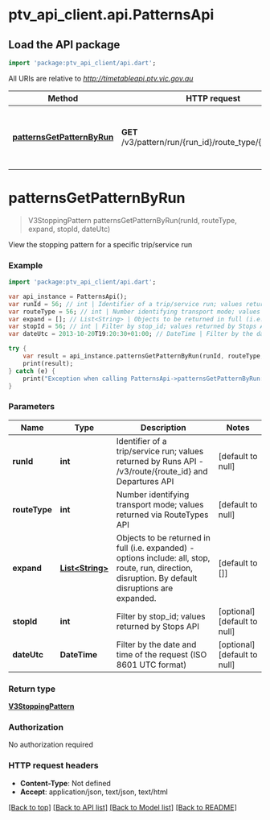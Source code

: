 # ptv_api_client.api.PatternsApi

## Load the API package
```dart
import 'package:ptv_api_client/api.dart';
```

All URIs are relative to *http://timetableapi.ptv.vic.gov.au*

Method | HTTP request | Description
------------- | ------------- | -------------
[**patternsGetPatternByRun**](PatternsApi.md#patternsGetPatternByRun) | **GET** /v3/pattern/run/{run_id}/route_type/{route_type} | View the stopping pattern for a specific trip/service run


# **patternsGetPatternByRun**
> V3StoppingPattern patternsGetPatternByRun(runId, routeType, expand, stopId, dateUtc)

View the stopping pattern for a specific trip/service run

### Example 
```dart
import 'package:ptv_api_client/api.dart';

var api_instance = PatternsApi();
var runId = 56; // int | Identifier of a trip/service run; values returned by Runs API - /v3/route/{route_id} and Departures API
var routeType = 56; // int | Number identifying transport mode; values returned via RouteTypes API
var expand = []; // List<String> | Objects to be returned in full (i.e. expanded) - options include: all, stop, route, run, direction, disruption. By default disruptions are expanded.
var stopId = 56; // int | Filter by stop_id; values returned by Stops API
var dateUtc = 2013-10-20T19:20:30+01:00; // DateTime | Filter by the date and time of the request (ISO 8601 UTC format)

try { 
    var result = api_instance.patternsGetPatternByRun(runId, routeType, expand, stopId, dateUtc);
    print(result);
} catch (e) {
    print("Exception when calling PatternsApi->patternsGetPatternByRun: $e\n");
}
```

### Parameters

Name | Type | Description  | Notes
------------- | ------------- | ------------- | -------------
 **runId** | **int**| Identifier of a trip/service run; values returned by Runs API - /v3/route/{route_id} and Departures API | [default to null]
 **routeType** | **int**| Number identifying transport mode; values returned via RouteTypes API | [default to null]
 **expand** | [**List&lt;String&gt;**](String.md)| Objects to be returned in full (i.e. expanded) - options include: all, stop, route, run, direction, disruption. By default disruptions are expanded. | [default to []]
 **stopId** | **int**| Filter by stop_id; values returned by Stops API | [optional] [default to null]
 **dateUtc** | **DateTime**| Filter by the date and time of the request (ISO 8601 UTC format) | [optional] [default to null]

### Return type

[**V3StoppingPattern**](V3StoppingPattern.md)

### Authorization

No authorization required

### HTTP request headers

 - **Content-Type**: Not defined
 - **Accept**: application/json, text/json, text/html

[[Back to top]](#) [[Back to API list]](../README.md#documentation-for-api-endpoints) [[Back to Model list]](../README.md#documentation-for-models) [[Back to README]](../README.md)


